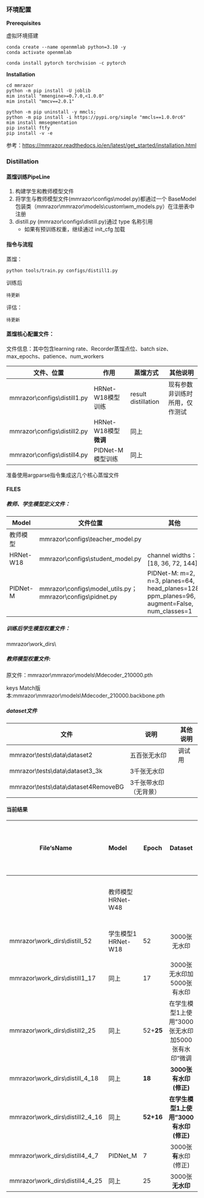 ### 环境配置

**Prerequisites**

虚拟环境搭建

```
conda create --name openmmlab python=3.10 -y
conda activate openmmlab

conda install pytorch torchvision -c pytorch
```



**Installation**

```
cd mmrazor
python -m pip install -U joblib
mim install "mmengine>=0.7.0,<1.0.0"
mim install "mmcv==2.0.1"

python -m pip uninstall -y mmcls;
python -m pip install -i https://pypi.org/simple "mmcls==1.0.0rc6"
mim install mmsegmentation
pip install ftfy
pip install -v -e
```



参考：https://mmrazor.readthedocs.io/en/latest/get_started/installation.html



### Distillation

#### 蒸馏训练PipeLine

1. 构建学生和教师模型文件
2. 将学生与教师模型文件(mmrazor\configs\model.py)都通过一个 BaseModel 包装类（mmrazor\mmrazor\models\custom\wm_models.py）在注册表中注册
3. distill.py (mmrazor\configs\distill.py)通过 type 名称引用
   - 如果有预训练权重，继续通过 init_cfg 加载



#### 指令与流程

蒸馏：

```
python tools/train.py configs/distill1.py
```



训练后

```
待更新
```



评估：

```
待更新
```









#### 蒸馏核心配置文件：

文件信息：其中包含learning rate、Recorder蒸馏点位、batch size、max_epochs、patience、num_workers



| 文件、位置                  | 作用                  | 蒸馏方式            | 其他说明                       |
| --------------------------- | --------------------- | ------------------- | ------------------------------ |
| mmrazor\configs\distill1.py | HRNet-W18模型训练     | result distillation | 现有参数非训练时所用，仅作测试 |
| mmrazor\configs\distill2.py | HRNet-W18模型**微调** | 同上                |                                |
| mmrazor\configs\distill4.py | PIDNet-M模型训练      | 同上                |                                |

准备使用argparse指令集成这几个核心蒸馏文件





#### FILES

##### 教师、学生模型定义文件：

| Model     | 文件位置                                                  | 其他                                                         |
| --------- | --------------------------------------------------------- | ------------------------------------------------------------ |
| 教师模型  | mmrazor\configs\teacher_model.py                          |                                                              |
| HRNet-W18 | mmrazor\configs\student_model.py                          | channel widths：[18, 36, 72, 144]                            |
| PIDNet-M  | mmrazor\configs\model_utils.py；mmrazor\configs\pidnet.py | PIDNet-M: m=2, n=3, planes=64, head_planes=128, ppm_planes=96, augment=False, num_classes=1 |





##### 训练后学生模型权重文件：

mmrazor\work_dirs\





##### 教师模型权重文件:

原文件：mmrazor\mmrazor\models\Mdecoder_210000.pth

keys Match版本:mmrazor\mmrazor\models\Mdecoder_210000.backbone.pth



##### dataset文件

| 文件                                | 说明                  | 其他说明 |
| ----------------------------------- | --------------------- | -------- |
| mmrazor\tests\data\dataset2         | 五百张无水印          | 调试用   |
| mmrazor\tests\data\dataset3_3k      | 3千张无水印           |          |
| mmrazor\tests\data\dataset4RemoveBG | 3千张带水印（无背景） |          |



#### 当前结果

| File‘sName                      | Model               | Epoch     |                      Dataset                      |                           训练方式                           | mIoU（学生/老师） | -5度~5度水印提取匹配率(min-max)% |
| ------------------------------- | :------------------ | --------- | :-----------------------------------------------: | :----------------------------------------------------------: | :---------------- | -------------------------------- |
|                                 | 教师模型 HRNet-W48  |           |                                                   | 同时优化编解码器和定位器,给定位网络加上解码损失。损失里包括了编码视觉损失，解码损失mse和定位损失bce |                   | 98-100                           |
| mmrazor\work_dirs\distill_52    | 学生模型1 HRNet-W18 | 52        |                   3000张无水印                    | L2loss(mse),<br>蒸馏点位： backbone.last_layer.3 的单通道输出 | 88.320/89.095     | 58-88                            |
| mmrazor\work_dirs\distill1_17   | 同上                | 17        |            3000张无水印加5000张有水印             |                             同上                             | 80.370/82.135     | 54-72                            |
| mmrazor\work_dirs\distill2_25   | 同上                | 52+**25** | 在学生模型1上使用”3000张无水印加5000张有水印“微调 |                             同上                             | 77.530/82.135     | 62-76                            |
| mmrazor\work_dirs\distill_4_18  | 同上                | **18**    |              **3000张有水印(修正)**               |                             同上                             | **87.37/87.82**   | **59-79**                        |
| mmrazor\work_dirs\distill2_4_16 | 同上                | **52+16** |      **在学生模型1上使用”3000有水印(修正)**       |                             同上                             | **58/87**         | **44-51**                        |
| mmrazor\work_dirs\distill4_4_7  | PIDNet_M            | 7         |              3000张**有**水印(修正)               |                             同上                             | 77.8/87           | 46-55                            |
| mmrazor\work_dirs\distill4_4_25 | 同上                | 25        |                 3000张**无水印**                  |                             同上                             | 81.6/88           | 44-61                            |
